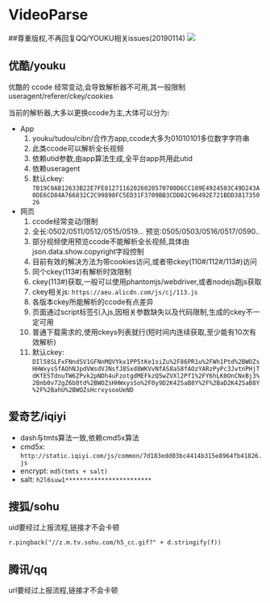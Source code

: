 

# VideoParse
##尊重版权,不再回复QQ/YOUKU相关issues(20190114)
![](https://upfile.asqql.com/2009pasdfasdfic2009s305985-ts/2016-7/20167112512365720.jpg)
## 优酷/youku
优酷的 ccode 经常变动,会导致解析器不可用,其一般限制useragent/referer/ckey/cookies

当前的解析器,大多以更换ccode为主,大体可以分为:
* App
   1. youku/tudou/cibn/合作方app,ccode大多为01010101多位数字字符串
   2. 此类ccode可以解析全长视频
   3. 依赖utid参数,由app算法生成,全平台app共用此utid
   4. 依赖useragent
   5. 默认ckey: `7B19C0AB12633B22E7FE81271162026020570708D6CC189E4924503C49D243A0DE6CD84A766832C2C99898FC5ED31F3709BB3CDD82C96492E721BDD381735026`
* 网页
   1. ccode经常变动/限制
   2. 全长:0502/0511/0512/0515/0519...  预览:0505/0503/0516/0517/0590..
   3. 部分视频使用预览ccode不能解析全长视频,具体由json.data.show.copyright字段控制
   4. 目前有效的解决方法为带cookies访问,或者带ckey(110#/112#/113#)访问
   5. 同个ckey(113#)有解析时效限制
   6. ckey(113#)获取,一般可以使用phantomjs/webdriver,或者nodejs跑js获取
   7. ckey相关js: `https://aeu.alicdn.com/js/cj/113.js`
   8. 各版本ckey所能解析的ccode有点差异
   9. 页面通过script标签引入js,因相关参数缺失以及代码限制,生成的ckey不一定可用
   10. 普通下载需求的,使用ckeys列表就行(短时间内连续获取,至少能有10次有效解析) 
   11. 默认ckey: `DIl58SLFxFNndSV1GFNnMQVYkx1PP5tKe1siZu%2F86PR1u%2FWh1Ptd%2BWOZsHHWxysSfAOhNJpdVWsdVJNsfJ8Sxd8WKVvNfAS8aS8fAOzYARzPyPc3JvtnPHjTdKfESTdnuTW6ZPvk2pNDh4uFzotgdMEFkzQ5wZVXl2Pf1%2FY6hLK0OnCNxBj3%2Bnb0v72gZ6b0td%2BWOZsHHWxysSo%2F0y9D2K42SaB8Y%2F%2BaD2K42SaB8Y%2F%2BahU%2BWOZsHcrxysooUeND`

## 爱奇艺/iqiyi 
* dash与tmts算法一致,依赖cmd5x算法
* cmd5x: `http://static.iqiyi.com/js/common/7d183edd03bc4414b315e8964fb41826.js`
* encrypt: `md5(tmts + salt)`
* salt: `h2l6suw1************************`
 
## 搜狐/sohu
uid要经过上报流程,链接才不会卡顿

`r.pingback("//z.m.tv.sohu.com/h5_cc.gif?" + d.stringify(f))`
## 腾讯/qq
url要经过上报流程,链接才不会卡顿


